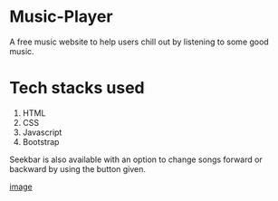 # Music-Player
A free music website to help users chill out by listening to some good music.
# Tech stacks used
1. HTML
2. CSS
3. Javascript
4. Bootstrap

Seekbar is also available with an option to change songs forward or backward by using the button given.

[image](https://github.com/01darshanpatni/Music-Player/blob/master/Screenshot(23).png?raw=true)
